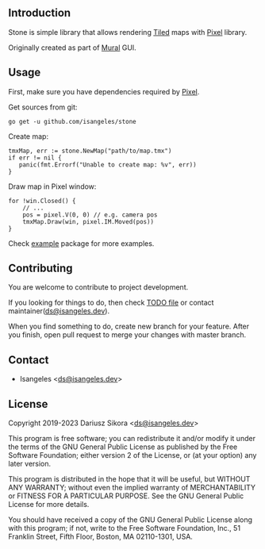 ## Introduction
Stone is simple library that allows rendering [Tiled](https://www.mapeditor.org/) maps with [Pixel](https://github.com/faiface/pixel) library.

Originally created as part of [Mural](https://github.com/Isangeles/mural) GUI.

## Usage
First, make sure you have dependencies required by [Pixel](https://github.com/faiface/pixel).

Get sources from git:
```
go get -u github.com/isangeles/stone
```

Create map:
```
tmxMap, err := stone.NewMap("path/to/map.tmx")
if err != nil {
   panic(fmt.Errorf("Unable to create map: %v", err))
}
```

Draw map in Pixel window:
```
for !win.Closed() {
    // ...
    pos = pixel.V(0, 0) // e.g. camera pos
    tmxMap.Draw(win, pixel.IM.Moved(pos))
}
```

Check [example](https://github.com/Isangeles/stone/tree/master/example) package for more examples.

## Contributing
You are welcome to contribute to project development.

If you looking for things to do, then check [TODO file](https://github.com/Isangeles/stone/blob/master/TODO) or contact maintainer(ds@isangeles.dev).

When you find something to do, create new branch for your feature.
After you finish, open pull request to merge your changes with master branch.

## Contact
* Isangeles <<ds@isangeles.dev>>

## License
Copyright 2019-2023 Dariusz Sikora <<ds@isangeles.dev>>

This program is free software; you can redistribute it and/or modify
it under the terms of the GNU General Public License as published by
the Free Software Foundation; either version 2 of the License, or
(at your option) any later version.

This program is distributed in the hope that it will be useful,
but WITHOUT ANY WARRANTY; without even the implied warranty of
MERCHANTABILITY or FITNESS FOR A PARTICULAR PURPOSE.  See the
GNU General Public License for more details.

You should have received a copy of the GNU General Public License
along with this program; if not, write to the Free Software
Foundation, Inc., 51 Franklin Street, Fifth Floor, Boston,
MA 02110-1301, USA.
